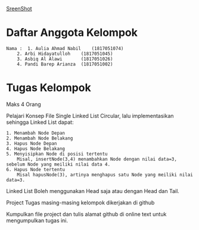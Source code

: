 [SreenShot](https://github.com/BrondoL/Single-LinkedList/blob/master/ScreenShot/ss.png)

# Daftar Anggota Kelompok

	Nama :  1. Aulia Ahmad Nabil 	(1817051074)
		2. Arbi Hidayatulloh 	(1817051045)
		3. Asbiq Al Alawi      	(1817051026)
		4. Pandi Barep Arianza 	(1817051002)

# Tugas Kelompok

Maks 4 Orang

Pelajari Konsep File Single Linked List Circular, lalu implementasikan sehingga Linked List dapat:

    1. Menambah Node Depan
    2. Menambah Node Belakang
    3. Hapus Node Depan
    4. Hapus Node Belakang
    5. Menyisipkan Node di posisi tertentu
        Misal, insertNode(3,4) menambahkan Node dengan nilai data=3, sebelum Node yang meiliki nilai data 4.
    6. Hapus Node tertentu
        Misal hapusNode(3), artinya menghapus satu Node yang meiliki nilai data=3.

Linked List Boleh menggunakan Head saja atau dengan Head dan Tail.

Project Tugas masing-masing kelompok dikerjakan di github

Kumpulkan file project dan tulis alamat github di online text untuk mengumpulkan tugas ini.
